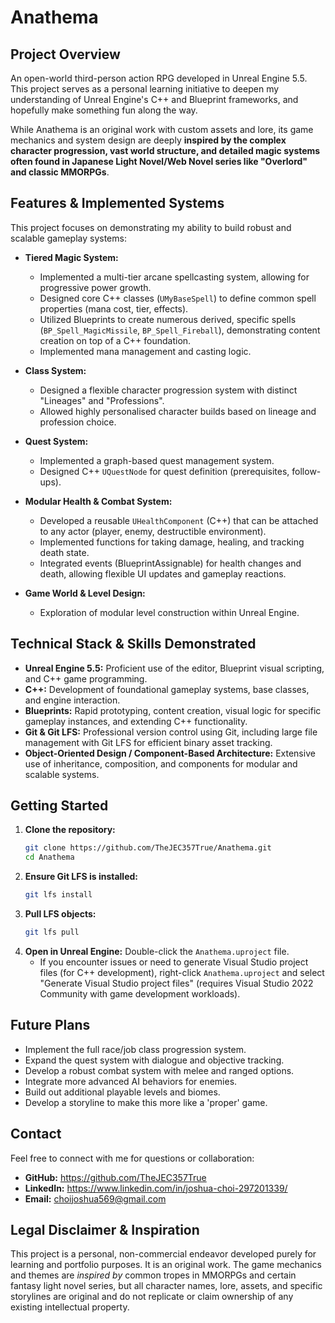 # Anathema

## Project Overview

An open-world third-person action RPG developed in Unreal Engine 5.5. This project serves as a personal learning initiative to deepen my understanding of Unreal Engine's C++ and Blueprint frameworks, and hopefully make something fun along the way.

While Anathema is an original work with custom assets and lore, its game mechanics and system design are deeply **inspired by the complex character progression, vast world structure, and detailed magic systems often found in Japanese Light Novel/Web Novel series like "Overlord" and classic MMORPGs**.

## Features & Implemented Systems

This project focuses on demonstrating my ability to build robust and scalable gameplay systems:

*   **Tiered Magic System:**
    *   Implemented a multi-tier arcane spellcasting system, allowing for progressive power growth.
    *   Designed core C++ classes (`UMyBaseSpell`) to define common spell properties (mana cost, tier, effects).
    *   Utilized Blueprints to create numerous derived, specific spells (`BP_Spell_MagicMissile`, `BP_Spell_Fireball`), demonstrating content creation on top of a C++ foundation.
    *   Implemented mana management and casting logic.

*   **Class System:**
    *   Designed a flexible character progression system with distinct "Lineages" and "Professions".
    *   Allowed highly personalised character builds based on lineage and profession choice.

*   **Quest System:**
    *   Implemented a graph-based quest management system.
    *   Designed C++ `UQuestNode` for quest definition (prerequisites, follow-ups).

*   **Modular Health & Combat System:**
    *   Developed a reusable `UHealthComponent` (C++) that can be attached to any actor (player, enemy, destructible environment).
    *   Implemented functions for taking damage, healing, and tracking death state.
    *   Integrated events (BlueprintAssignable) for health changes and death, allowing flexible UI updates and gameplay reactions.

*   **Game World & Level Design:**
    *   Exploration of modular level construction within Unreal Engine.

## Technical Stack & Skills Demonstrated

*   **Unreal Engine 5.5:** Proficient use of the editor, Blueprint visual scripting, and C++ game programming.
*   **C++:** Development of foundational gameplay systems, base classes, and engine interaction.
*   **Blueprints:** Rapid prototyping, content creation, visual logic for specific gameplay instances, and extending C++ functionality.
*   **Git & Git LFS:** Professional version control using Git, including large file management with Git LFS for efficient binary asset tracking.
*   **Object-Oriented Design / Component-Based Architecture:** Extensive use of inheritance, composition, and components for modular and scalable systems.

## Getting Started

1.  **Clone the repository:**
    ```bash
    git clone https://github.com/TheJEC357True/Anathema.git
    cd Anathema
    ```
2.  **Ensure Git LFS is installed:**
    ```bash
    git lfs install
    ```
3.  **Pull LFS objects:**
    ```bash
    git lfs pull
    ```
4.  **Open in Unreal Engine:** Double-click the `Anathema.uproject` file.
    *   If you encounter issues or need to generate Visual Studio project files (for C++ development), right-click `Anathema.uproject` and select "Generate Visual Studio project files" (requires Visual Studio 2022 Community with game development workloads).

## Future Plans

*   Implement the full race/job class progression system.
*   Expand the quest system with dialogue and objective tracking.
*   Develop a robust combat system with melee and ranged options.
*   Integrate more advanced AI behaviors for enemies.
*   Build out additional playable levels and biomes.
*   Develop a storyline to make this more like a 'proper' game.

## Contact

Feel free to connect with me for questions or collaboration:

*   **GitHub:** https://github.com/TheJEC357True
*   **LinkedIn:** https://www.linkedin.com/in/joshua-choi-297201339/
*   **Email:** choijoshua569@gmail.com

## Legal Disclaimer & Inspiration

This project is a personal, non-commercial endeavor developed purely for learning and portfolio purposes. It is an original work. The game mechanics and themes are *inspired by* common tropes in MMORPGs and certain fantasy light novel series, but all character names, lore, assets, and specific storylines are original and do not replicate or claim ownership of any existing intellectual property.